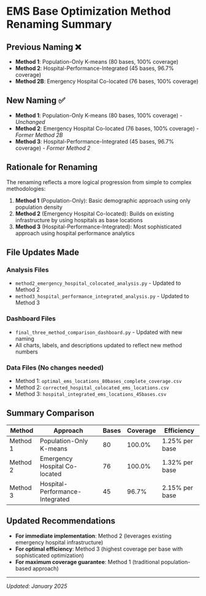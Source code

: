 # EMS Base Optimization Method Renaming Summary

## Previous Naming ❌

- **Method 1**: Population-Only K-means (80 bases, 100% coverage)
- **Method 2**: Hospital-Performance-Integrated (45 bases, 96.7% coverage) 
- **Method 2B**: Emergency Hospital Co-located (76 bases, 100% coverage)

## New Naming ✅

- **Method 1**: Population-Only K-means (80 bases, 100% coverage) - *Unchanged*
- **Method 2**: Emergency Hospital Co-located (76 bases, 100% coverage) - *Former Method 2B*
- **Method 3**: Hospital-Performance-Integrated (45 bases, 96.7% coverage) - *Former Method 2*

## Rationale for Renaming

The renaming reflects a more logical progression from simple to complex methodologies:

1. **Method 1** (Population-Only): Basic demographic approach using only population density
2. **Method 2** (Emergency Hospital Co-located): Builds on existing infrastructure by using hospitals as base locations
3. **Method 3** (Hospital-Performance-Integrated): Most sophisticated approach using hospital performance analytics

## File Updates Made

### Analysis Files
- `method2_emergency_hospital_colocated_analysis.py` - Updated to Method 2
- `method3_hospital_performance_integrated_analysis.py` - Updated to Method 3

### Dashboard Files
- `final_three_method_comparison_dashboard.py` - Updated with new naming
- All charts, labels, and descriptions updated to reflect new method numbers

### Data Files (No changes needed)
- Method 1: `optimal_ems_locations_80bases_complete_coverage.csv`
- Method 2: `corrected_hospital_colocated_ems_locations.csv` 
- Method 3: `hospital_integrated_ems_locations_45bases.csv`

## Summary Comparison

| Method | Approach | Bases | Coverage | Efficiency |
|--------|----------|-------|----------|------------|
| Method 1 | Population-Only K-means | 80 | 100.0% | 1.25% per base |
| Method 2 | Emergency Hospital Co-located | 76 | 100.0% | 1.32% per base |
| Method 3 | Hospital-Performance-Integrated | 45 | 96.7% | 2.15% per base |

## Updated Recommendations

- **For immediate implementation**: Method 2 (leverages existing emergency hospital infrastructure)
- **For optimal efficiency**: Method 3 (highest coverage per base with sophisticated optimization)
- **For maximum coverage guarantee**: Method 1 (traditional population-based approach)

---
*Updated: January 2025*
